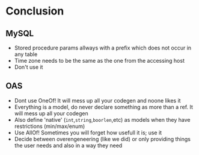 # Conclusion

## MySQL

- Stored procedure params allways with a prefix which does not occur in any table
- Time zone needs to be the same as the one from the accessing host
- Don't use it

## OAS

+ Dont use OneOf! It will mess up all your codegen and noone likes it
+ Everything is a model, do never declare something as more than a ref. It will mess up all your codegen
+ Also define 'native' (`int`,`string`,`boorlen`,etc) as models when they have restrictions (min/max/enum)
+ Use AllOf! Sometimes you will forget how usefull it is; use it
+ Decide between overengeneering (like we did) or only providing things the user needs and also in a way they need

